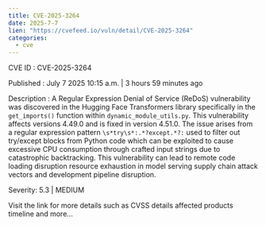 ```yaml
--- 
title: CVE-2025-3264
date: 2025-7-7
lien: "https://cvefeed.io/vuln/detail/CVE-2025-3264"
categories:
  - cve
---
```


CVE ID : CVE-2025-3264

Published :  July 7
2025
10:15 a.m. | 3 hours
59 minutes ago

Description : A Regular Expression Denial of Service (ReDoS) vulnerability was discovered in the Hugging Face Transformers library
specifically in the `get_imports()` function within `dynamic_module_utils.py`. This vulnerability affects versions 4.49.0 and is fixed in version 4.51.0. The issue arises from a regular expression pattern `\s*try\s*:.*?except.*?:` used to filter out try/except blocks from Python code
which can be exploited to cause excessive CPU consumption through crafted input strings due to catastrophic backtracking. This vulnerability can lead to remote code loading disruption
resource exhaustion in model serving
supply chain attack vectors
and development pipeline disruption.

Severity: 5.3 | MEDIUM

Visit the link for more details
such as CVSS details
affected products
timeline
and more...
